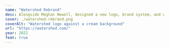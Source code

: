 ```yaml
---
name: "Watershed Rebrand"
desc: Alongside Meghan Newell, designed a new logo, brand system, and website for Watershed.
cover: ./watershed-rebrand.png
coverAlt: "Watershed logo against a cream background"
url: "https://watershed.com/"
year: 2022
feat: true
---
```


